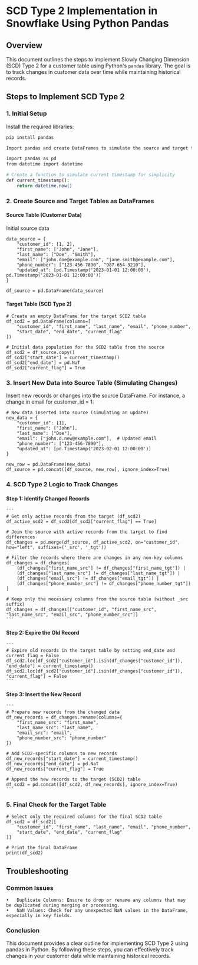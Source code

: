 # SCD Type 2 Implementation in Snowflake Using Python Pandas

## Overview

This document outlines the steps to implement Slowly Changing Dimension (SCD) Type 2 for a customer table using Python's `pandas` library. The goal is to track changes in customer data over time while maintaining historical records.

## Steps to Implement SCD Type 2

### 1. Initial Setup

Install the required libraries:

```bash
pip install pandas

Import pandas and create DataFrames to simulate the source and target tables.

import pandas as pd
from datetime import datetime

# Create a function to simulate current timestamp for simplicity
def current_timestamp():
    return datetime.now()
```

### 2. Create Source and Target Tables as DataFrames

#### Source Table (Customer Data)

Initial source data
```
data_source = {
    "customer_id": [1, 2],
    "first_name": ["John", "Jane"],
    "last_name": ["Doe", "Smith"],
    "email": ["john.doe@example.com", "jane.smith@example.com"],
    "phone_number": ["123-456-7890", "987-654-3210"],
    "updated_at": [pd.Timestamp('2023-01-01 12:00:00'), pd.Timestamp('2023-01-01 12:00:00')]
}

df_source = pd.DataFrame(data_source)
```

#### Target Table (SCD Type 2)
```
# Create an empty DataFrame for the target SCD2 table
df_scd2 = pd.DataFrame(columns=[
    "customer_id", "first_name", "last_name", "email", "phone_number",
    "start_date", "end_date", "current_flag"
])
```

```
# Initial data population for the SCD2 table from the source
df_scd2 = df_source.copy()
df_scd2["start_date"] = current_timestamp()
df_scd2["end_date"] = pd.NaT
df_scd2["current_flag"] = True
```

### 3. Insert New Data into Source Table (Simulating Changes)

Insert new records or changes into the source DataFrame. For instance, a change in email for customer_id = 1:
```
# New data inserted into source (simulating an update)
new_data = {
    "customer_id": [1],
    "first_name": ["John"],
    "last_name": ["Doe"],
    "email": ["john.d.new@example.com"],  # Updated email
    "phone_number": ["123-456-7890"],
    "updated_at": [pd.Timestamp('2023-02-01 12:00:00')]
}

new_row = pd.DataFrame(new_data)
df_source = pd.concat([df_source, new_row], ignore_index=True)
```

### 4. SCD Type 2 Logic to Track Changes

#### Step 1: Identify Changed Records
	```
	# Get only active records from the target (df_scd2)
	df_active_scd2 = df_scd2[df_scd2["current_flag"] == True]
	
	# Join the source with active records from the target to find differences
	df_changes = pd.merge(df_source, df_active_scd2, on="customer_id", how="left", suffixes=('_src', '_tgt'))
	
	# Filter the records where there are changes in any non-key columns
	df_changes = df_changes[
	    (df_changes["first_name_src"] != df_changes["first_name_tgt"]) |
	    (df_changes["last_name_src"] != df_changes["last_name_tgt"]) |
	    (df_changes["email_src"] != df_changes["email_tgt"]) |
	    (df_changes["phone_number_src"] != df_changes["phone_number_tgt"])
	]
	
	# Keep only the necessary columns from the source table (without _src suffix)
	df_changes = df_changes[["customer_id", "first_name_src", "last_name_src", "email_src", "phone_number_src"]]
	```

#### Step 2: Expire the Old Record
	```
	# Expire old records in the target table by setting end_date and current_flag = False
	df_scd2.loc[df_scd2["customer_id"].isin(df_changes["customer_id"]), "end_date"] = current_timestamp()
	df_scd2.loc[df_scd2["customer_id"].isin(df_changes["customer_id"]), "current_flag"] = False
	```

#### Step 3: Insert the New Record
	```
	# Prepare new records from the changed data
	df_new_records = df_changes.rename(columns={
	    "first_name_src": "first_name",
	    "last_name_src": "last_name",
	    "email_src": "email",
	    "phone_number_src": "phone_number"
	})
	
	# Add SCD2-specific columns to new records
	df_new_records["start_date"] = current_timestamp()
	df_new_records["end_date"] = pd.NaT
	df_new_records["current_flag"] = True
	
	# Append the new records to the target (SCD2) table
	df_scd2 = pd.concat([df_scd2, df_new_records], ignore_index=True)
	```

### 5. Final Check for the Target Table
```
# Select only the required columns for the final SCD2 table
df_scd2 = df_scd2[[
    "customer_id", "first_name", "last_name", "email", "phone_number", 
    "start_date", "end_date", "current_flag"
]]

# Print the final DataFrame
print(df_scd2)
```

## Troubleshooting

### Common Issues

	•	Duplicate Columns: Ensure to drop or rename any columns that may be duplicated during merging or processing.
	•	NaN Values: Check for any unexpected NaN values in the DataFrame, especially in key fields.

### Conclusion

This document provides a clear outline for implementing SCD Type 2 using pandas in Python. By following these steps, you can effectively track changes in your customer data while maintaining historical records.
